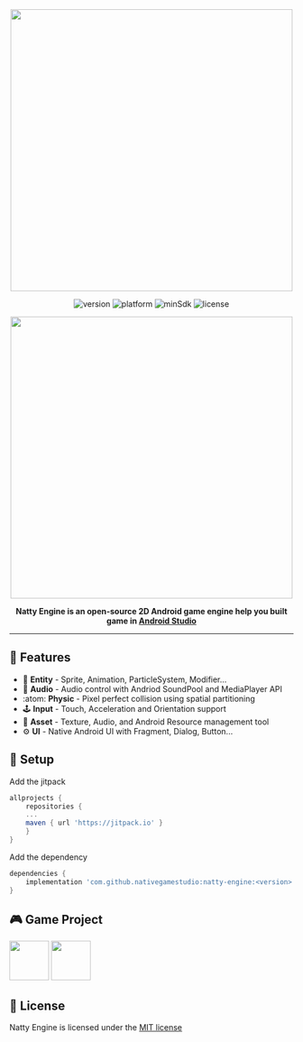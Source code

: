 <div align="center">
<img src="https://user-images.githubusercontent.com/93536412/227720045-6f8f4242-8c3f-4bec-a807-f41b69ed3139.png" width="500">

![version](https://img.shields.io/badge/version-1.1-brightgreen)
![platform](https://img.shields.io/badge/platform-Android-brightgreen)
![minSdk](https://img.shields.io/badge/minSdk-21-brightgreen)
![license](https://img.shields.io/badge/license-MIT-brightgreen)

<img src="https://user-images.githubusercontent.com/93536412/227760931-fe5e06c5-7623-4bb5-b00f-00820c949b9b.png" width="500">

**Natty Engine is an open-source 2D Android game engine help you built game in [Android Studio](https://developer.android.com/studio)**
</div>

---

## :pushpin: Features
* :rocket: **Entity** - Sprite, Animation, ParticleSystem, Modifier...
* :musical_note: **Audio** - Audio control with Andriod SoundPool and MediaPlayer API
* :atom: **Physic** - Pixel perfect collision using spatial partitioning
* :joystick: **Input** - Touch, Acceleration and Orientation support
* :open_file_folder: **Asset** - Texture, Audio, and Android Resource management tool
* :gear: **UI** - Native Android UI with Fragment, Dialog, Button...

## :wrench: Setup
Add the jitpack
```groovy
allprojects {
    repositories {
    ...
    maven { url 'https://jitpack.io' }
    }
}
```
Add the dependency
```groovy
dependencies {
    implementation 'com.github.nativegamestudio:natty-engine:<version>'
}
```

## :video_game: Game Project
[<img src="https://user-images.githubusercontent.com/93536412/227769818-765004b1-7ed5-4b88-9156-1e3d9fd15dcb.png" width="70">](https://github.com/nativegamestudio/juicy-match) 
[<img src="https://user-images.githubusercontent.com/93536412/227769871-22eb91ff-d72d-45c4-b217-ce3fe44111ac.png" width="70">](https://github.com/nativegamestudio/animals-pop)

## :scroll: License
 Natty Engine is licensed under the [MIT license](https://github.com/nativegamestudio/natty-engine/blob/master/LICENSE)
